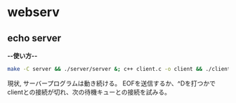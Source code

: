 # webserv
## echo server
**--使い方--**
```bash
make -C server && ./server/server &; c++ client.c -o client && ./client
```
現状, サーバープログラムは動き続ける。
EOFを送信するか、^Dを打つかでclientとの接続が切れ、次の待機キューとの接続を試みる。
